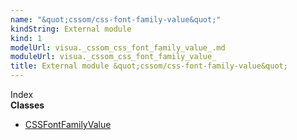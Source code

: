 ```yaml
---
name: "&quot;cssom/css-font-family-value&quot;"
kindString: External module
kind: 1
modelUrl: visua._cssom_css_font_family_value_.md
moduleUrl: visua._cssom_css_font_family_value_
title: External module &quot;cssom/css-font-family-value&quot;
---
```








<section >
<div class="lead pb-2">Index</div>
<section class="tsd-panel tsd-index-panel">
<div class="tsd-index-content">
<section class="tsd-index-section ">
<strong>Classes</strong>
<ul>
<li class=""><a href=".visua._cssom_css_font_family_value_.cssfontfamilyvalue/" class="tsd-kind-icon">CSSFont<wbr>Family<wbr>Value</a></li>
</ul>
</section>
</div>
</section>
</section>

